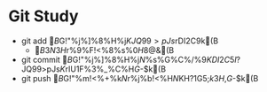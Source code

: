 # Git Study
- git add $B%3%^%s%I$G!"%j%]%8%H%j$KJQ99>pJs$rDI2C$9$k(B
    - $B$3$N$3$H$r%9%F!<%8%s%0$H8@$&(B
- git commit $B%3%^%s%I$G!"%j%]%8%H%j$N%$%s%G%C%/%9$KDI2C$5$l$?JQ99>pJs$K%3%a%s%H$rIU$1$F%3%_%C%H$G$-$k(B
- git push $B%3%^%s%I$G!"%m!<%+%k$N%3%_%C%H$r%j%b!<%H$N%j%]%8%H%j$KH?1G$5$;$k$3$H$,$G$-$k(B
